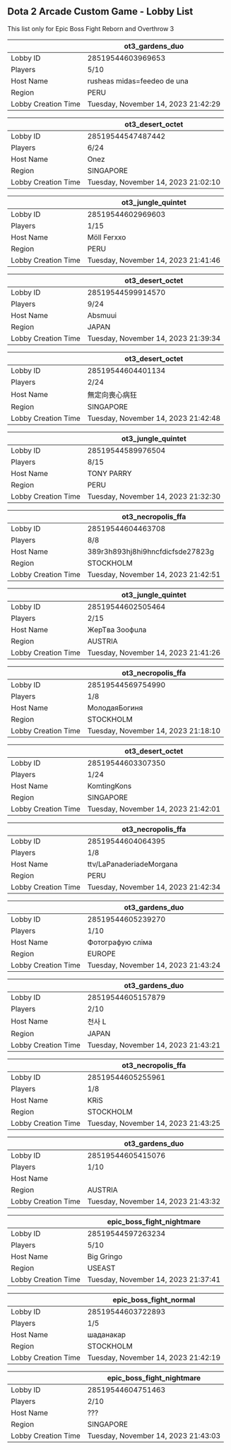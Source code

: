## Dota 2 Arcade Custom Game - Lobby List

This list only for Epic Boss Fight Reborn and Overthrow 3

|  | ot3_gardens_duo |
| ------ | ------ |
| Lobby ID | 28519544603969653 |
| Players | 5/10 |
| Host Name | rusheas midas=feedeo de una |
| Region | PERU |
| Lobby Creation Time | Tuesday, November 14, 2023 21:42:29 |


|  | ot3_desert_octet |
| ------ | ------ |
| Lobby ID | 28519544547487442 |
| Players | 6/24 |
| Host Name | Onez |
| Region | SINGAPORE |
| Lobby Creation Time | Tuesday, November 14, 2023 21:02:10 |


|  | ot3_jungle_quintet |
| ------ | ------ |
| Lobby ID | 28519544602969603 |
| Players | 1/15 |
| Host Name | Möll Ferxxo |
| Region | PERU |
| Lobby Creation Time | Tuesday, November 14, 2023 21:41:46 |


|  | ot3_desert_octet |
| ------ | ------ |
| Lobby ID | 28519544599914570 |
| Players | 9/24 |
| Host Name | Absmuui |
| Region | JAPAN |
| Lobby Creation Time | Tuesday, November 14, 2023 21:39:34 |


|  | ot3_desert_octet |
| ------ | ------ |
| Lobby ID | 28519544604401134 |
| Players | 2/24 |
| Host Name | 無定向喪心病狂 |
| Region | SINGAPORE |
| Lobby Creation Time | Tuesday, November 14, 2023 21:42:48 |


|  | ot3_jungle_quintet |
| ------ | ------ |
| Lobby ID | 28519544589976504 |
| Players | 8/15 |
| Host Name | TONY PARRY |
| Region | PERU |
| Lobby Creation Time | Tuesday, November 14, 2023 21:32:30 |


|  | ot3_necropolis_ffa |
| ------ | ------ |
| Lobby ID | 28519544604463708 |
| Players | 8/8 |
| Host Name | 389r3h893hj8hi9hncfdicfsde27823g |
| Region | STOCKHOLM |
| Lobby Creation Time | Tuesday, November 14, 2023 21:42:51 |


|  | ot3_jungle_quintet |
| ------ | ------ |
| Lobby ID | 28519544602505464 |
| Players | 2/15 |
| Host Name | ЖepTʙa Зooфuлa |
| Region | AUSTRIA |
| Lobby Creation Time | Tuesday, November 14, 2023 21:41:26 |


|  | ot3_necropolis_ffa |
| ------ | ------ |
| Lobby ID | 28519544569754990 |
| Players | 1/8 |
| Host Name | МолодаяБогиня |
| Region | STOCKHOLM |
| Lobby Creation Time | Tuesday, November 14, 2023 21:18:10 |


|  | ot3_desert_octet |
| ------ | ------ |
| Lobby ID | 28519544603307350 |
| Players | 1/24 |
| Host Name | KomtingKons |
| Region | SINGAPORE |
| Lobby Creation Time | Tuesday, November 14, 2023 21:42:01 |


|  | ot3_necropolis_ffa |
| ------ | ------ |
| Lobby ID | 28519544604064395 |
| Players | 1/8 |
| Host Name | ttv/LaPanaderiadeMorgana |
| Region | PERU |
| Lobby Creation Time | Tuesday, November 14, 2023 21:42:34 |


|  | ot3_gardens_duo |
| ------ | ------ |
| Lobby ID | 28519544605239270 |
| Players | 1/10 |
| Host Name | Фотографую сліма |
| Region | EUROPE |
| Lobby Creation Time | Tuesday, November 14, 2023 21:43:24 |


|  | ot3_gardens_duo |
| ------ | ------ |
| Lobby ID | 28519544605157879 |
| Players | 2/10 |
| Host Name | 천사 L |
| Region | JAPAN |
| Lobby Creation Time | Tuesday, November 14, 2023 21:43:21 |


|  | ot3_necropolis_ffa |
| ------ | ------ |
| Lobby ID | 28519544605255961 |
| Players | 1/8 |
| Host Name | KRiS |
| Region | STOCKHOLM |
| Lobby Creation Time | Tuesday, November 14, 2023 21:43:25 |


|  | ot3_gardens_duo |
| ------ | ------ |
| Lobby ID | 28519544605415076 |
| Players | 1/10 |
| Host Name |  |
| Region | AUSTRIA |
| Lobby Creation Time | Tuesday, November 14, 2023 21:43:32 |


|  | epic_boss_fight_nightmare |
| ------ | ------ |
| Lobby ID | 28519544597263234 |
| Players | 5/10 |
| Host Name | Big Gringo |
| Region | USEAST |
| Lobby Creation Time | Tuesday, November 14, 2023 21:37:41 |


|  | epic_boss_fight_normal |
| ------ | ------ |
| Lobby ID | 28519544603722893 |
| Players | 1/5 |
| Host Name | шаданакар |
| Region | STOCKHOLM |
| Lobby Creation Time | Tuesday, November 14, 2023 21:42:19 |


|  | epic_boss_fight_nightmare |
| ------ | ------ |
| Lobby ID | 28519544604751463 |
| Players | 2/10 |
| Host Name | ??? |
| Region | SINGAPORE |
| Lobby Creation Time | Tuesday, November 14, 2023 21:43:03 |



